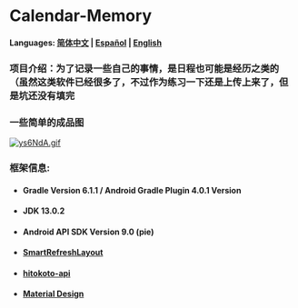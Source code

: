 # Calendar-Memory

#### Languages: [简体中文](https://github.com/Nthily/Calendar-Memory/docs/README.md) | [Español](https://github.com/Nthily/Calendar-Memory/docs/README-es.md) | [English](https://github.com/vidify/vidify.org-source/tree/master/docs/README.cn.md)



### 项目介绍：为了记录一些自己的事情，是日程也可能是经历之类的（虽然这类软件已经很多了，不过作为练习一下还是上传上来了，但是坑还没有填完

### 一些简单的成品图

[![ys6NdA.gif](https://s3.ax1x.com/2021/02/14/ys6NdA.gif)](https://imgchr.com/i/ys6NdA)


### 框架信息: 
   - #### Gradle Version 6.1.1 / Android Gradle Plugin 4.0.1 Version
   - #### JDK 13.0.2
   - #### Android API SDK Version 9.0 (pie)
   - #### [SmartRefreshLayout](https://github.com/scwang90/SmartRefreshLayout)
   - #### [hitokoto-api](https://github.com/hitokoto-osc/hitokoto-api)
   - #### [Material Design](https://material.io/resources/icons/)

